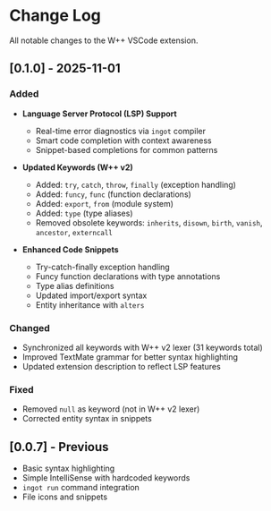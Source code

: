 # Change Log

All notable changes to the W++ VSCode extension.

## [0.1.0] - 2025-11-01

### Added
- **Language Server Protocol (LSP) Support**
  - Real-time error diagnostics via `ingot` compiler
  - Smart code completion with context awareness
  - Snippet-based completions for common patterns

- **Updated Keywords (W++ v2)**
  - Added: `try`, `catch`, `throw`, `finally` (exception handling)
  - Added: `funcy`, `func` (function declarations)
  - Added: `export`, `from` (module system)
  - Added: `type` (type aliases)
  - Removed obsolete keywords: `inherits`, `disown`, `birth`, `vanish`, `ancestor`, `externcall`

- **Enhanced Code Snippets**
  - Try-catch-finally exception handling
  - Funcy function declarations with type annotations
  - Type alias definitions
  - Updated import/export syntax
  - Entity inheritance with `alters`

### Changed
- Synchronized all keywords with W++ v2 lexer (31 keywords total)
- Improved TextMate grammar for better syntax highlighting
- Updated extension description to reflect LSP features

### Fixed
- Removed `null` as keyword (not in W++ v2 lexer)
- Corrected entity syntax in snippets

## [0.0.7] - Previous

- Basic syntax highlighting
- Simple IntelliSense with hardcoded keywords
- `ingot run` command integration
- File icons and snippets